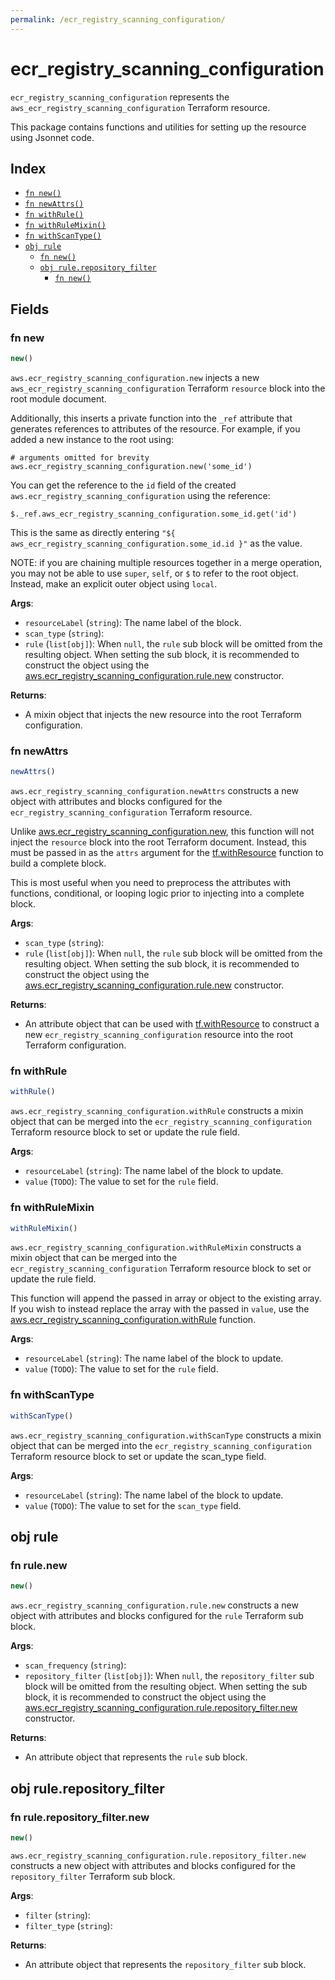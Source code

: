 ```yaml
---
permalink: /ecr_registry_scanning_configuration/
---
```


# ecr_registry_scanning_configuration

`ecr_registry_scanning_configuration` represents the `aws_ecr_registry_scanning_configuration` Terraform resource.



This package contains functions and utilities for setting up the resource using Jsonnet code.


## Index

* [`fn new()`](#fn-new)
* [`fn newAttrs()`](#fn-newattrs)
* [`fn withRule()`](#fn-withrule)
* [`fn withRuleMixin()`](#fn-withrulemixin)
* [`fn withScanType()`](#fn-withscantype)
* [`obj rule`](#obj-rule)
  * [`fn new()`](#fn-rulenew)
  * [`obj rule.repository_filter`](#obj-rulerepository_filter)
    * [`fn new()`](#fn-rulerepository_filternew)

## Fields

### fn new

```ts
new()
```


`aws.ecr_registry_scanning_configuration.new` injects a new `aws_ecr_registry_scanning_configuration` Terraform `resource`
block into the root module document.

Additionally, this inserts a private function into the `_ref` attribute that generates references to attributes of the
resource. For example, if you added a new instance to the root using:

    # arguments omitted for brevity
    aws.ecr_registry_scanning_configuration.new('some_id')

You can get the reference to the `id` field of the created `aws.ecr_registry_scanning_configuration` using the reference:

    $._ref.aws_ecr_registry_scanning_configuration.some_id.get('id')

This is the same as directly entering `"${ aws_ecr_registry_scanning_configuration.some_id.id }"` as the value.

NOTE: if you are chaining multiple resources together in a merge operation, you may not be able to use `super`, `self`,
or `$` to refer to the root object. Instead, make an explicit outer object using `local`.

**Args**:
  - `resourceLabel` (`string`): The name label of the block.
  - `scan_type` (`string`): 
  - `rule` (`list[obj]`):  When `null`, the `rule` sub block will be omitted from the resulting object. When setting the sub block, it is recommended to construct the object using the [aws.ecr_registry_scanning_configuration.rule.new](#fn-ecrregistryscanningconfigurationrulenew) constructor.

**Returns**:
- A mixin object that injects the new resource into the root Terraform configuration.


### fn newAttrs

```ts
newAttrs()
```


`aws.ecr_registry_scanning_configuration.newAttrs` constructs a new object with attributes and blocks configured for the `ecr_registry_scanning_configuration`
Terraform resource.

Unlike [aws.ecr_registry_scanning_configuration.new](#fn-ecrregistryscanningconfigurationnew), this function will not inject the `resource`
block into the root Terraform document. Instead, this must be passed in as the `attrs` argument for the
[tf.withResource](https://github.com/tf-libsonnet/core/tree/main/docs#fn-withresource) function to build a complete block.

This is most useful when you need to preprocess the attributes with functions, conditional, or looping logic prior to
injecting into a complete block.

**Args**:
  - `scan_type` (`string`): 
  - `rule` (`list[obj]`):  When `null`, the `rule` sub block will be omitted from the resulting object. When setting the sub block, it is recommended to construct the object using the [aws.ecr_registry_scanning_configuration.rule.new](#fn-ecrregistryscanningconfigurationrulenew) constructor.

**Returns**:
  - An attribute object that can be used with [tf.withResource](https://github.com/tf-libsonnet/core/tree/main/docs#fn-withresource) to construct a new `ecr_registry_scanning_configuration` resource into the root Terraform configuration.


### fn withRule

```ts
withRule()
```

`aws.ecr_registry_scanning_configuration.withRule` constructs a mixin object that can be merged into the `ecr_registry_scanning_configuration`
Terraform resource block to set or update the rule field.



**Args**:
  - `resourceLabel` (`string`): The name label of the block to update.
  - `value` (`TODO`): The value to set for the `rule` field.


### fn withRuleMixin

```ts
withRuleMixin()
```

`aws.ecr_registry_scanning_configuration.withRuleMixin` constructs a mixin object that can be merged into the `ecr_registry_scanning_configuration`
Terraform resource block to set or update the rule field.

This function will append the passed in array or object to the existing array. If you wish
to instead replace the array with the passed in `value`, use the [aws.ecr_registry_scanning_configuration.withRule](TODO)
function.


**Args**:
  - `resourceLabel` (`string`): The name label of the block to update.
  - `value` (`TODO`): The value to set for the `rule` field.


### fn withScanType

```ts
withScanType()
```

`aws.ecr_registry_scanning_configuration.withScanType` constructs a mixin object that can be merged into the `ecr_registry_scanning_configuration`
Terraform resource block to set or update the scan_type field.



**Args**:
  - `resourceLabel` (`string`): The name label of the block to update.
  - `value` (`TODO`): The value to set for the `scan_type` field.


## obj rule



### fn rule.new

```ts
new()
```


`aws.ecr_registry_scanning_configuration.rule.new` constructs a new object with attributes and blocks configured for the `rule`
Terraform sub block.



**Args**:
  - `scan_frequency` (`string`): 
  - `repository_filter` (`list[obj]`):  When `null`, the `repository_filter` sub block will be omitted from the resulting object. When setting the sub block, it is recommended to construct the object using the [aws.ecr_registry_scanning_configuration.rule.repository_filter.new](#fn-rulerepositoryfilternew) constructor.

**Returns**:
  - An attribute object that represents the `rule` sub block.


## obj rule.repository_filter



### fn rule.repository_filter.new

```ts
new()
```


`aws.ecr_registry_scanning_configuration.rule.repository_filter.new` constructs a new object with attributes and blocks configured for the `repository_filter`
Terraform sub block.



**Args**:
  - `filter` (`string`): 
  - `filter_type` (`string`): 

**Returns**:
  - An attribute object that represents the `repository_filter` sub block.
